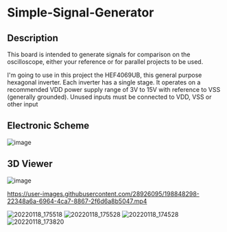# Simple-Signal-Generator

Description
---

This board is intended to generate signals for comparison on the oscilloscope, either your reference or for parallel projects to be used.

I'm going to use in this project the HEF4069UB, this general purpose hexagonal inverter. Each inverter has a single stage. It operates on a recommended VDD power supply range of 3V to 15V with reference to VSS (generally grounded). Unused inputs must be connected to VDD, VSS or other input


Electronic Scheme
---
![image](https://i.imgur.com/fcdnT5s.png)


3D Viewer
---
![image](https://i.imgur.com/9oforLe.png)




https://user-images.githubusercontent.com/28926095/198848298-22348a6a-6964-4ca7-8867-2f6d6a8b5047.mp4

![20220118_175518](https://user-images.githubusercontent.com/28926095/198848324-08ff9fee-6b54-4dfc-be31-8ab04a4cab7f.jpg)
![20220118_175528](https://user-images.githubusercontent.com/28926095/198848317-db18fb29-be48-4299-831f-ae7539dc38ea.jpg)
![20220118_174528](https://user-images.githubusercontent.com/28926095/198848344-020ffc0d-7b38-4f19-9792-744580f226c8.jpg)
![20220118_173820](https://user-images.githubusercontent.com/28926095/198848353-c09d9bbc-c138-4209-a1a3-a040686d01b2.jpg)
